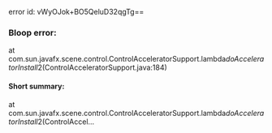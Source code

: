 error id: vWyOJok+BO5QeluD32qgTg==
### Bloop error:

at com.sun.javafx.scene.control.ControlAcceleratorSupport.lambda$doAcceleratorInstall$2(ControlAcceleratorSupport.java:184)
#### Short summary: 

at com.sun.javafx.scene.control.ControlAcceleratorSupport.lambda$doAcceleratorInstall$2(ControlAccel...